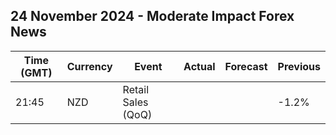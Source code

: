 ## 24 November 2024 - Moderate Impact Forex News

| Time (GMT) | Currency | Event | Actual | Forecast | Previous |
|------|----------|-------|--------|----------|----------|
| 21:45 | NZD | Retail Sales (QoQ) |  |  | -1.2% |
